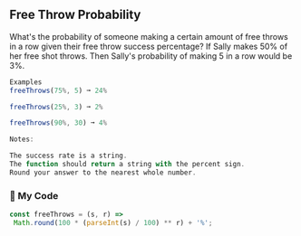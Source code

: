 ## Free Throw Probability

What's the probability of someone making a certain amount of free throws in a row given their free throw success percentage? If Sally makes 50% of her free shot throws. Then Sally's probability of making 5 in a row would be 3%.
```js
Examples
freeThrows(75%, 5) ➞ 24%

freeThrows(25%, 3) ➞ 2%

freeThrows(90%, 30) ➞ 4%

Notes:

The success rate is a string.
The function should return a string with the percent sign.
Round your answer to the nearest whole number.
```
### :basketball: My Code
```js
const freeThrows = (s, r) => 
 Math.round(100 * (parseInt(s) / 100) ** r) + '%'; 
```
